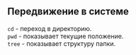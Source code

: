 ## Передвижение в системе

`cd` - переход в директорию.  
`pwd` - показывает текущие положение.  
`tree` - показывает структуру папки.  